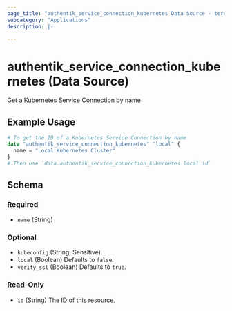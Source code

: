 ```yaml
---
page_title: "authentik_service_connection_kubernetes Data Source - terraform-provider-authentik"
subcategory: "Applications"
description: |-

---
```


# authentik_service_connection_kubernetes (Data Source)

Get a Kubernetes Service Connection by name

## Example Usage

```terraform
# To get the ID of a Kubernetes Service Connection by name
data "authentik_service_connection_kubernetes" "local" {
  name = "Local Kubernetes Cluster"
}
# Then use `data.authentik_service_connection_kubernetes.local.id`
```

<!-- schema generated by tfplugindocs -->
## Schema

### Required

- `name` (String)

### Optional

- `kubeconfig` (String, Sensitive).
- `local` (Boolean) Defaults to `false`.
- `verify_ssl` (Boolean) Defaults to `true`.

### Read-Only

- `id` (String) The ID of this resource.